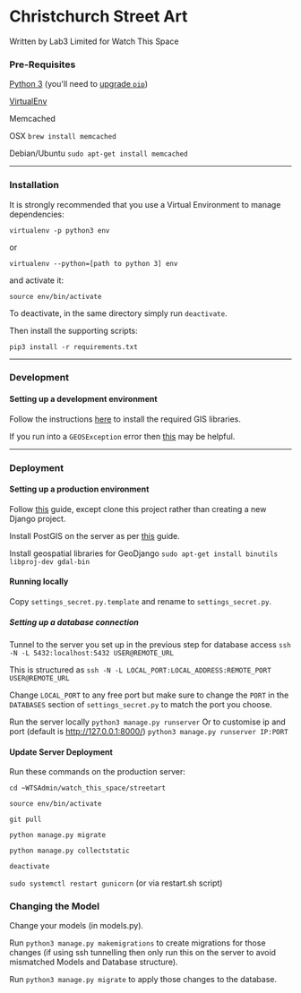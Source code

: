 # Christchurch Street Art

Written by Lab3 Limited for Watch This Space

### Pre-Requisites

[Python 3](https://www.python.org/downloads/) (you'll need to [upgrade `pip`](https://pip.pypa.io/en/stable/installing/#upgrading-pip))

[VirtualEnv](https://virtualenv.pypa.io/en/stable/installation/)

Memcached

OSX `brew install memcached`

Debian/Ubuntu `sudo apt-get install memcached`

----

### Installation

It is strongly recommended that you use a Virtual Environment to manage dependencies:


`virtualenv -p python3 env`

or

`virtualenv --python=[path to python 3] env`

and activate it:

`source env/bin/activate`

To deactivate, in the same directory simply run `deactivate`.

Then install the supporting scripts:

`pip3 install -r requirements.txt`

----

### Development

#### Setting up a development environment

Follow the instructions [here](https://docs.djangoproject.com/en/1.11/ref/contrib/gis/install/) to install the required GIS libraries.

If you run into a `GEOSException` error then [this](https://stackoverflow.com/questions/18643998/geodjango-geosexception-error) may be helpful.

----

### Deployment

#### Setting up a production environment

Follow [this](https://www.digitalocean.com/community/tutorials/how-to-set-up-django-with-postgres-nginx-and-gunicorn-on-ubuntu-16-04) guide, except clone this project rather than creating a new Django project.

Install PostGIS on the server as per [this](http://www.gis-blog.com/how-to-install-postgis-2-3-on-ubuntu-16-04-lts/) guide.

Install geospatial libraries for GeoDjango
`sudo apt-get install binutils libproj-dev gdal-bin`

#### Running locally

Copy `settings_secret.py.template` and rename to `settings_secret.py`.

##### Setting up a database connection

Tunnel to the server you set up in the previous step for database access
`ssh -N -L 5432:localhost:5432 USER@REMOTE_URL`

This is structured as `ssh -N -L LOCAL_PORT:LOCAL_ADDRESS:REMOTE_PORT USER@REMOTE_URL`

Change `LOCAL_PORT` to any free port but make sure to change the `PORT` in the `DATABASES` section of `settings_secret.py` to match the port you choose.

Run the server locally
`python3 manage.py runserver`
Or to customise ip and port (default is http://127.0.0.1:8000/)
`python3 manage.py runserver IP:PORT`


#### Update Server Deployment

Run these commands on the production server:

`cd ~WTSAdmin/watch_this_space/streetart`

`source env/bin/activate`

`git pull`

`python manage.py migrate`

`python manage.py collectstatic`

`deactivate`

`sudo systemctl restart gunicorn` (or via restart.sh script)

### Changing the Model

Change your models (in models.py).

Run `python3 manage.py makemigrations` to create migrations for those changes (if using ssh tunnelling then only run this on the server to avoid mismatched Models and Database structure).

Run `python3 manage.py migrate` to apply those changes to the database.

